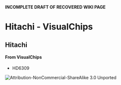 **INCOMPLETE DRAFT OF RECOVERED WIKI PAGE**

# Hitachi - VisualChips


	

	
	


## Hitachi


	

		


#### From VisualChips


		

		

		

-  HD6309


![Attribution-NonCommercial-ShareAlike 3.0 Unported](http://i.creativecommons.org/l/by-nc-sa/3.0/88x31.png)

